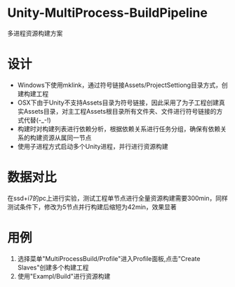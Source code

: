 # Unity-MultiProcess-BuildPipeline
多进程资源构建方案

# 设计
- Windows下使用mklink，通过符号链接Assets/ProjectSettiong目录方式，创建构建工程<br>
- OSX下由于Unity不支持Assets目录为符号链接，因此采用了为子工程创建真实Assets目录，对主工程Assets根目录所有文件夹、文件进行符号链接的方式代替(-_-!)<br>
- 构建时对构建列表进行依赖分析，根据依赖关系进行任务分组，确保有依赖关系的构建资源从属同一节点<br>
- 使用子进程方式启动多个Unity进程，并行进行资源构建

# 数据对比
在ssd+i7的pc上进行实验，测试工程单节点进行全量资源构建需要300min，同样测试条件下，修改为5节点并行构建后缩短为42min，效果显著<br>

# 用例
1. 选择菜单"MultiProcessBuild/Profile"进入Profile面板,点击"Create Slaves"创建多个构建工程<br>
2. 使用"Exampl/Build"进行资源构建
